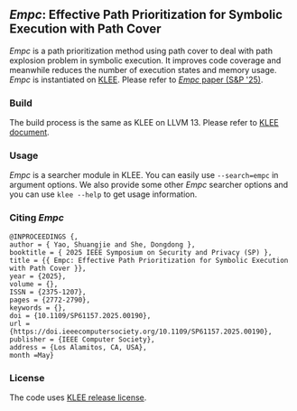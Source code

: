 ## *Empc*: Effective Path Prioritization for Symbolic Execution with Path Cover
*Empc* is a path prioritization method using path cover to deal with path explosion problem in symbolic execution. It improves code coverage and meanwhile reduces the number of execution states and memory usage. *Empc* is instantiated on [KLEE](https://klee-se.org). Please refer to [*Empc* paper (S&P '25)](https://doi.ieeecomputersociety.org/10.1109/SP61157.2025.00190).

### Build

The build process is the same as KLEE on LLVM 13. Please refer to [KLEE document](https://klee-se.org/build/build-llvm13/).

### Usage

*Empc* is a searcher module in KLEE. You can easily use `--search=empc` in argument options. We also provide some other *Empc* searcher options and you can use `klee --help` to get usage information.

### Citing *Empc*

```
@INPROCEEDINGS {,
author = { Yao, Shuangjie and She, Dongdong },
booktitle = { 2025 IEEE Symposium on Security and Privacy (SP) },
title = {{ Empc: Effective Path Prioritization for Symbolic Execution with Path Cover }},
year = {2025},
volume = {},
ISSN = {2375-1207},
pages = {2772-2790},
keywords = {},
doi = {10.1109/SP61157.2025.00190},
url = {https://doi.ieeecomputersociety.org/10.1109/SP61157.2025.00190},
publisher = {IEEE Computer Society},
address = {Los Alamitos, CA, USA},
month =May}
```

### License

The code uses [KLEE release license](https://github.com/joshuay2022/empc/blob/main/LICENSE.txt).

